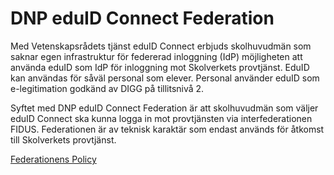 # DNP eduID Connect Federation

Med Vetenskapsrådets tjänst eduID Connect erbjuds skolhuvudmän som saknar egen infrastruktur för federerad inloggning (IdP) möjligheten att använda eduID som IdP för inloggning mot Skolverkets provtjänst. EduID kan användas för såväl personal som elever. Personal använder eduID som e-legitimation godkänd av DIGG på tillitsnivå 2.

Syftet med DNP eduID Connect Federation är att skolhuvudmän som väljer eduID Connect ska kunna logga in mot provtjänsten via interfederationen FIDUS. Federationen är av teknisk karaktär som endast används för åtkomst till Skolverkets provtjänst.

[Federationens Policy](policy-dnp-eduid-connect-federation.md)
